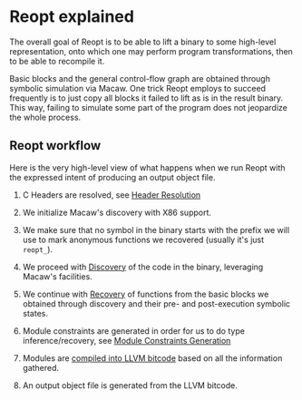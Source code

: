 # Reopt explained

The overall goal of Reopt is to be able to lift a binary to some high-level
representation, onto which one may perform program transformations, then to be
able to recompile it.

Basic blocks and the general control-flow graph are obtained through symbolic
simulation via Macaw.  One trick Reopt employs to succeed frequently is to just
copy all blocks it failed to lift as is in the result binary.  This way, failing
to simulate some part of the program does not jeopardize the whole process.

## Reopt workflow

Here is the very high-level view of what happens when we run Reopt with the
expressed intent of producing an output object file.

1.  C Headers are resolved, see [Header Resolution](./HeaderResolution.md)

2.  We initialize Macaw's discovery with X86 support.

3.  We make sure that no symbol in the binary starts with the prefix we will use
    to mark anonymous functions we recovered (usually it's just `reopt_`).

4.  We proceed with [Discovery](./Discovery.md) of the code in the binary,
    leveraging Macaw's facilities.

5.  We continue with [Recovery](./Recovery.md) of functions from the basic
    blocks we obtained through discovery and their pre- and post-execution
    symbolic states.

6.  Module constraints are generated in order for us to do type
    inference/recovery, see [Module Constraints
    Generation](./ModuleConstraintsGeneration.md)

7.  Modules are [compiled into LLVM bitcode](./LLVMBitcodeCompilation.md) based
    on all the information gathered.

8.  An output object file is generated from the LLVM bitcode.
